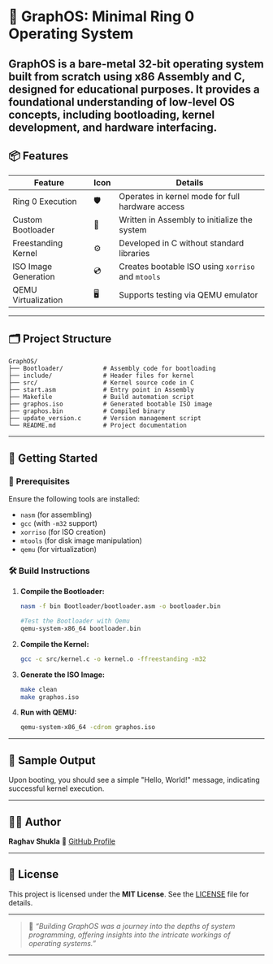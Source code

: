 # 🧠 **GraphOS: Minimal Ring 0 Operating System**

**GraphOS** is a **bare-metal 32-bit operating system** built from scratch using **x86 Assembly** and **C**, designed for educational purposes. It provides a foundational understanding of low-level OS concepts, including bootloading, kernel development, and hardware interfacing.
---

## 📦 **Features**

| **Feature**          | **Icon** | **Details**                                       |
| -------------------- | -------- | ------------------------------------------------- |
| Ring 0 Execution     | 🛡️      | Operates in kernel mode for full hardware access  |
| Custom Bootloader    | 🧱       | Written in Assembly to initialize the system      |
| Freestanding Kernel  | ⚙️       | Developed in C without standard libraries         |
| ISO Image Generation | 💿       | Creates bootable ISO using `xorriso` and `mtools` |
| QEMU Virtualization  | 🖥️      | Supports testing via QEMU emulator                |

---

## 🗂️ **Project Structure**

```plaintext
GraphOS/
├── Bootloader/           # Assembly code for bootloading
├── include/              # Header files for kernel
├── src/                  # Kernel source code in C
├── start.asm             # Entry point in Assembly
├── Makefile              # Build automation script
├── graphos.iso           # Generated bootable ISO image
├── graphos.bin           # Compiled binary
├── update_version.c      # Version management script
└── README.md             # Project documentation
```

---

## 🚀 **Getting Started**

### 🔧 **Prerequisites**

Ensure the following tools are installed:

* `nasm` (for assembling)
* `gcc` (with `-m32` support)
* `xorriso` (for ISO creation)
* `mtools` (for disk image manipulation)
* `qemu` (for virtualization)

### 🛠️ **Build Instructions**

1. **Compile the Bootloader:**

   ```bash
   nasm -f bin Bootloader/bootloader.asm -o bootloader.bin

   #Test the Bootloader with Qemu
   qemu-system-x86_64 bootloader.bin
   ```

2. **Compile the Kernel:**

   ```bash
   gcc -c src/kernel.c -o kernel.o -ffreestanding -m32
   ```

3. **Generate the ISO Image:**

   ```bash
   make clean
   make graphos.iso
   ```

4. **Run with QEMU:**

   ```bash
   qemu-system-x86_64 -cdrom graphos.iso
   ```

---

## 🧪 **Sample Output**

Upon booting, you should see a simple "Hello, World!" message, indicating successful kernel execution.

---

## 👨‍💻 **Author**

**Raghav Shukla**
📌 [GitHub Profile](https://github.com/raghavshuklaofficial)

---

## 📄 **License**

This project is licensed under the **MIT License**. See the [LICENSE](LICENSE) file for details.

---

> 💬 *“Building GraphOS was a journey into the depths of system programming, offering insights into the intricate workings of operating systems.”*

---
